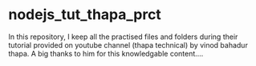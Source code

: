 # nodejs_tut_thapa_prct
In this repository, I keep all the practised files and folders during their tutorial provided on youtube channel (thapa technical) by vinod bahadur thapa.  A big thanks to him for this knowledgable content....
